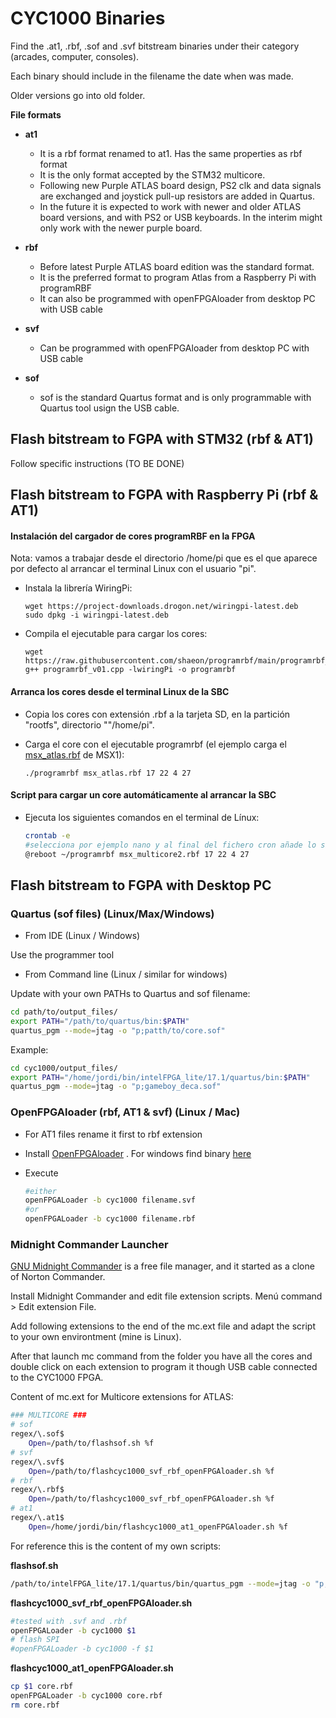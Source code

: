 # CYC1000 Binaries 

Find the .at1, .rbf, .sof and .svf bitstream binaries under their category (arcades, computer, consoles).

Each binary should include in the filename the date when was made. 

Older versions go into old folder.

**File formats**

* **at1** 

  * It is a rbf format renamed to at1. Has the same properties as rbf format
  * It is the only format accepted by the STM32 multicore. 
  * Following new Purple ATLAS board design, PS2 clk and data signals are exchanged and joystick pull-up resistors are added in Quartus. 
  * In the future it is expected to work with newer and older ATLAS board versions, and with PS2 or USB keyboards. In the interim might only work with the newer purple board.

* **rbf** 

  * Before latest Purple ATLAS board edition was the standard format.  
  * It is the preferred format to program Atlas from a Raspberry Pi with programRBF
  * It can also be programmed with openFPGAloader from desktop PC with USB cable

* **svf** 

  * Can be programmed with openFPGAloader from desktop PC with USB cable

* **sof** 

  * sof is the standard Quartus format and is only programmable with Quartus tool usign the USB cable.

  

## Flash bitstream to FGPA with STM32  (rbf & AT1)

Follow specific instructions (TO BE DONE)

## Flash bitstream to FGPA with Raspberry Pi (rbf & AT1)

#### Instalación del cargador de cores programRBF en la FPGA 

Nota: vamos a trabajar desde el directorio /home/pi que es el que aparece por defecto al arrancar el terminal Linux con el usuario "pi".

* Instala la librería WiringPi:

  ```
  wget https://project-downloads.drogon.net/wiringpi-latest.deb
  sudo dpkg -i wiringpi-latest.deb
  ```

* Compila el ejecutable para cargar los cores:

  ```
  wget https://raw.githubusercontent.com/shaeon/programrbf/main/programrbf_v01.cpp
  g++ programrbf_v01.cpp -lwiringPi -o programrbf
  ```

#### Arranca los cores desde el terminal Linux de la SBC

* Copia los cores con extensión .rbf a la tarjeta SD, en la partición "rootfs", directorio ""/home/pi".

* Carga el core con el ejecutable programrbf (el ejemplo carga el [msx_atlas.rbf](./cores/msx_atlas.rbf) de MSX1):

  ```
  ./programrbf msx_atlas.rbf 17 22 4 27
  ```


#### Script para cargar un core automáticamente al arrancar la SBC

* Ejecuta los siguientes comandos en el terminal de Línux:

  ```sh
  crontab -e
  #selecciona por ejemplo nano y al final del fichero cron añade lo siguiente:
  @reboot ~/programrbf msx_multicore2.rbf 17 22 4 27
  ```

## Flash bitstream to FGPA with Desktop PC

### Quartus (sof files)  (Linux/Max/Windows)

* From IDE  (Linux / Windows)

Use the programmer tool

* From Command line (Linux / similar for windows)

Update with your own PATHs to Quartus and sof filename:

```sh
cd path/to/output_files/
export PATH="/path/to/quartus/bin:$PATH"
quartus_pgm --mode=jtag -o "p;patth/to/core.sof"

```

Example:

```sh
cd cyc1000/output_files/
export PATH="/home/jordi/bin/intelFPGA_lite/17.1/quartus/bin:$PATH"
quartus_pgm --mode=jtag -o "p;gameboy_deca.sof"

```



### OpenFPGAloader (rbf, AT1 & svf) (Linux / Mac)

* For AT1 files rename it first to rbf extension

* Install [OpenFPGAloader](https://trabucayre.github.io/openFPGALoader/guide/install.html) .  For windows find binary [here](openfpgaloader.exe)

* Execute

  ```sh
  #either
  openFPGALoader -b cyc1000 filename.svf
  #or
  openFPGALoader -b cyc1000 filename.rbf
  
  ```

  

### Midnight Commander Launcher

[GNU Midnight Commander](https://midnight-commander.org/) is a free file manager, and it started as a clone of Norton Commander.

Install Midnight Commander and edit file extension scripts.  Menú command > Edit extension File.

Add following extensions to the end of the mc.ext file and adapt the script to your own environtment (mine is Linux). 

After that launch mc command from the folder you have all the cores and double click on each extension to program it though USB cable connected to the CYC1000 FPGA.



Content of mc.ext for Multicore extensions for ATLAS:

```sh
### MULTICORE ###
# sof
regex/\.sof$
	Open=/path/to/flashsof.sh %f
# svf
regex/\.svf$
	Open=/path/to/flashcyc1000_svf_rbf_openFPGAloader.sh %f
# rbf
regex/\.rbf$
	Open=/path/to/flashcyc1000_svf_rbf_openFPGAloader.sh %f
# at1
regex/\.at1$
	Open=/home/jordi/bin/flashcyc1000_at1_openFPGAloader.sh %f
```





For reference this is the content of my own scripts:

**flashsof.sh**

```sh
/path/to/intelFPGA_lite/17.1/quartus/bin/quartus_pgm --mode=jtag -o "p;$1"
```

**flashcyc1000_svf_rbf_openFPGAloader.sh**

```sh
#tested with .svf and .rbf
openFPGALoader -b cyc1000 $1
# flash SPI
#openFPGALoader -b cyc1000 -f $1
```

**flashcyc1000_at1_openFPGAloader.sh**

```sh
cp $1 core.rbf
openFPGALoader -b cyc1000 core.rbf
rm core.rbf
```

